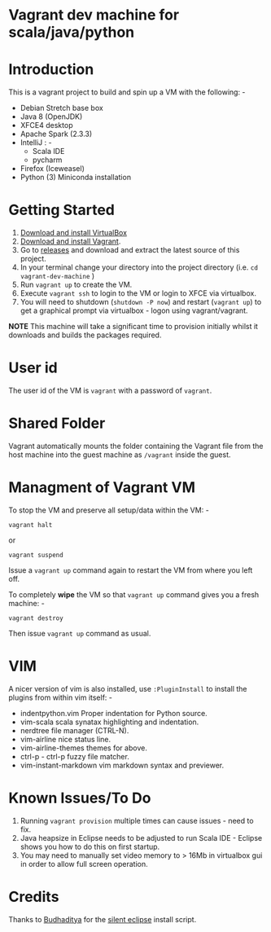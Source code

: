 Vagrant dev machine for scala/java/python
=========================================

# Introduction

This is a vagrant project to build and spin up a VM with the following: -

* Debian Stretch base box
* Java 8 (OpenJDK)
* XFCE4 desktop
* Apache Spark (2.3.3)
* IntelliJ : -
    - Scala IDE
    - pycharm
* Firefox (Iceweasel)
* Python (3) Miniconda installation

# Getting Started

1. [Download and install VirtualBox](https://www.virtualbox.org/wiki/Downloads)
2. [Download and install Vagrant](http://www.vagrantup.com/downloads.html).
3. Go to [releases](https://github.com/martinprobson/vagrant-dev-machine/releases) and download and extract the latest source of this project.
5. In your terminal change your directory into the project directory (i.e. `cd vagrant-dev-machine` )
6. Run ```vagrant up``` to create the VM.
7. Execute ```vagrant ssh``` to login to the VM or login to XFCE via virtualbox.
8. You will need to shutdown (`shutdown -P now`) and restart (`vagrant up`) to get a graphical prompt via virtualbox - logon using vagrant/vagrant.

 **NOTE** This machine will take a significant time to provision initially whilst it downloads and builds the packages required.

# User id

The user id of the VM is `vagrant` with a password of `vagrant`.

# Shared Folder

Vagrant automatically mounts the folder containing the Vagrant file from the host machine into
the guest machine as `/vagrant` inside the guest.


# Managment of Vagrant VM

To stop the VM and preserve all setup/data within the VM: -

```
vagrant halt
```

or

```
vagrant suspend
```

Issue a `vagrant up` command again to restart the VM from where you left off.

To completely **wipe** the VM so that `vagrant up` command gives you a fresh machine: -

```
vagrant destroy
```

Then issue `vagrant up` command as usual.

# VIM

A nicer version of vim is also installed, use `:PluginInstall` to install the plugins from within vim itself: -

- indentpython.vim Proper indentation for Python source.
- vim-scala scala synatax highlighting and indentation.
- nerdtree file manager (CTRL-N).
- vim-airline nice status line.
- vim-airline-themes themes for above.
- ctrl-p - ctrl-p fuzzy file matcher.
- vim-instant-markdown vim markdown syntax and previewer.

# Known Issues/To Do

1. Running `vagrant provision` multiple times can cause issues - need to fix.
2. Java heapsize in Eclipse needs to be adjusted to run Scala IDE - Eclipse shows you how to do this on first startup.
3. You may need to manually set video memory to > 16Mb in virtualbox gui in order to allow full screen operation. 

# Credits

Thanks to [Budhaditya](https://github.com/budhash) for the [silent eclipse](https://github.com/budhash/install-eclipse) install script.
